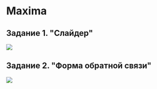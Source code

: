 # Maxima
<h2>Задание 1. "Слайдер"</h2>
<img src="https://github.com/PavelIlyin/Maxima/assets/71135153/e5c0dd54-109c-4bb1-91b9-10bed3078d3b">
<h2>Задание 2. "Форма обратной связи"</h2>
<img src="https://github.com/PavelIlyin/Maxima/assets/71135153/392e0992-ce53-44a7-9325-bf0d7165c461">
